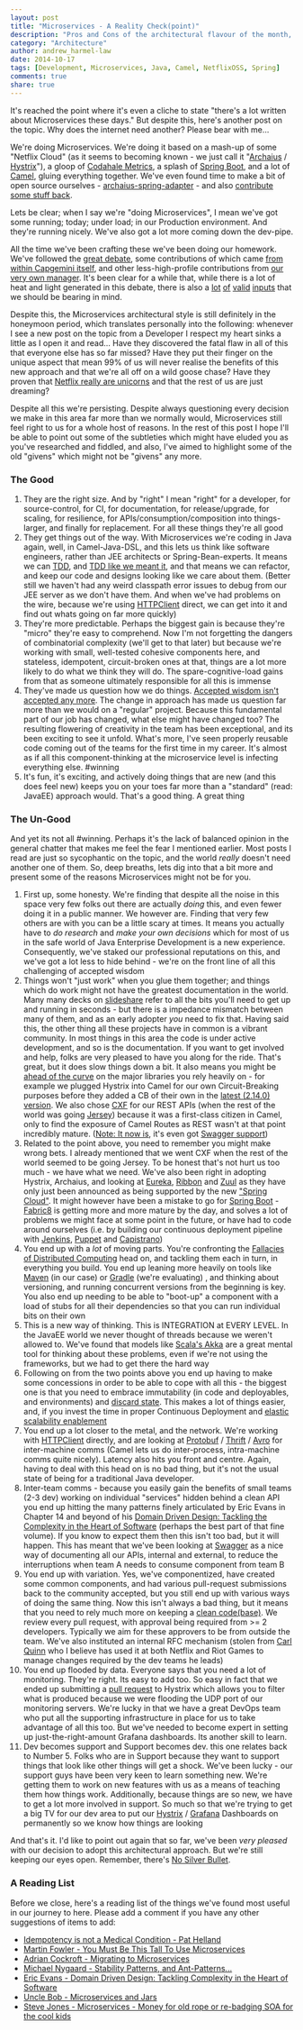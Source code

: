 ```yaml
---
layout: post
title: "Microservices - A Reality Check(point)"
description: "Pros and Cons of the architectural flavour of the month, from the trenches."
category: "Architecture"
author: andrew_harmel-law
date: 2014-10-17
tags: [Development, Microservices, Java, Camel, NetflixOSS, Spring]
comments: true
share: true
---
```


It's reached the point where it's even a cliche to state "there's a lot written about Microservices these days." But despite this, here's another post on the topic. Why does the internet need another? Please bear with me...

We're doing Microservices. We're doing it based on a mash-up of some "Netflix Cloud" (as it seems to becoming known - we just call it "[Archaius](https://github.com/Netflix/archaius) / [Hystrix](https://github.com/Netflix/Hystrix)"), a gloop of [Codahale Metrics](https://github.com/codahale/metrics), a splash of [Spring Boot](http://projects.spring.io/spring-boot/), and a lot of [Camel](https://camel.apache.org), gluing everything together.  We've even found time to make a bit of open source ourselves - [archaius-spring-adapter](https://github.com/Capgemini/archaius-spring-adapter) - and also [contribute some stuff back](https://github.com/Netflix/Hystrix/pull/281).

Lets be clear; when I say we're "doing Microservices", I mean we've got some running; today; under load; in our Production environment. And they're running nicely. We've also got a lot more coming down the dev-pipe. 

All the time we've been crafting these we've been doing our homework. We've followed the [great debate](http://highscalability.com/blog/2014/7/28/the-great-microservices-vs-monolithic-apps-twitter-melee.html), some contributions of which came [from within Capgemini itself](http://service-architecture.blogspot.co.uk/2014/03/microservices-is-soa-for-those-who-know.html), and other less-high-profile contributions from [our very own manager](http://minimalsoftware.com/microservices/microservices-not-microthinking/). It's been clear for a while that, while there is a lot of heat and light generated in this debate, there is also a [lot](http://martinfowler.com/bliki/MicroservicePrerequisites.html) [of](http://qconlondon.com/dl/qcon-london-2014/slides/AdrianCockcroft_MigratingToMicroservices.pdf) [valid](http://blog.cleancoder.com/uncle-bob/2014/09/19/MicroServicesAndJars.html) [inputs](http://www.slideshare.net/justindorfman/stability-patterns-presentation) that we should be bearing in mind. 

Despite this, the Microservices architectural style is still definitely in the honeymoon period, which translates personally into the following: whenever I see a new post on the topic from a Developer I respect my heart sinks a little as I open it and read... Have they discovered the fatal flaw in all of this that everyone else has so far missed?  Have they put their finger on the unique aspect that mean 99% of us will never realise the benefits of this new approach and that we're all off on a wild goose chase? Have they proven that [Netflix really are unicorns](http://qconlondon.com/dl/qcon-london-2014/slides/AdrianCockcroft_MigratingToMicroservices.pdf) and that the rest of us are just dreaming?

Despite all this we're persisting. Despite always questioning every decision we make in this area far more than we normally would, Microservices still feel right to us for a whole host of reasons.   In the rest of this post I hope I'll be able to point out some of the subtleties which might have eluded you as you've researched and fiddled, and also, I've aimed to highlight some of the old "givens" which might not be "givens" any more.

### The Good
1. They are the right size. And by "right" I mean "right" for a developer, for source-control, for CI, for documentation, for release/upgrade, for scaling, for resilience, for APIs/consumption/composition into things-larger, and finally for replacement. For all these things they're all good
2. They get things out of the way. With Microservices we're coding in Java again, well, in Camel-Java-DSL, and this lets us think like software engineers, rather than JEE architects or Spring-Bean-experts. It means we can [TDD](http://www.amazon.co.uk/Driven-Development-Addison-Wesley-Signature-Series/dp/0321146530), and [TDD like we meant it](http://coderetreat.org/facilitating/activities/tdd-as-if-you-meant-it), and that means we can refactor, and keep our code and designs looking like we care about them.  (Better still we haven't had any weird classpath error issues to debug from our JEE server as we don't have them. And when we've had problems on the wire, because we're using [HTTPClient](http://hc.apache.org/httpcomponents-client-ga/) direct, we can get into it and find out whats going on far more quickly)
3. They're more predictable. Perhaps the biggest gain is because they're "micro" they're easy to comprehend.  Now I'm not forgetting the dangers of combinatorial complexity (we'll get to that later) but because we're working with small, well-tested cohesive components here, and stateless, idempotent, circuit-broken ones at that, things are a lot more likely to do what we think they will do.  The spare-cognitive-load gains from that as someone ultimately responsible for all this is immense
4. They've made us question how we do things. [Accepted wisdom isn't accepted any more](https://parleys.com/play/53b15affe4b0543940d9e5de/chapter0/about).  The change in approach has made us question far more than we would on a "regular" project. Because this fundamental part of our job has changed, what else might have changed too?  The resulting flowering of creativity in the team has been exceptional, and its been exciting to see it unfold.  What's more, I've seen properly reusable code coming out of the teams for the first time in my career. It's almost as if all this component-thinking at the microservice level is infecting everything else. #winning
5. It's fun, it's exciting, and actively doing things that are new (and this does feel new) keeps you on your toes far more than a "standard" (read: JavaEE) approach would. That's a good thing. A great thing

### The Un-Good
And yet its not all #winning.  Perhaps it's the lack of balanced opinion in the general chatter that makes me feel the fear I mentioned earlier. Most posts I read are just so sycophantic on the topic, and the world *really* doesn't need another one of them. So, deep breaths, lets dig into that a bit more and present some of the reasons Microservices might not be for you.

1. First up, some honesty.  We're finding that despite all the noise in this space very few folks out there are actually _doing_ this, and even fewer doing it in a public manner.  We however are.  Finding that very few others are with you can be a little scary at times.  It means you actually have to *do  research* and *make your own decisions* which for most of us in the safe world of Java Enterprise Development is a new experience.  Consequently, we've staked our professional reputations on this, and we've got a lot less to hide behind - we're on the front line of all this challenging of accepted wisdom
2. Things won't "just work" when you glue them together; and things which do work might not have the greatest documentation in the world.  Many many decks on [slideshare](http://www.slideshare.net/) refer to all the bits you'll need to get up and running in seconds - but there is a impedance mismatch between many of them, and as an early adopter *you* need to fix that.  Having said this, the other thing all these projects have in common is a vibrant community. In most things in this area the code is under active development, and so is the documentation. If you want to get involved and help, folks are very pleased to have you along for the ride.  That's great, but it does slow things down a bit.  It also means you might be [ahead of the curve](https://issues.apache.org/jira/browse/CAMEL-5539) on the major libraries you rely heavily on - for example we plugged Hystrix into Camel for our own Circuit-Breaking purposes before they added a CB of their own in the [latest (2.14.0) version](http://camel.apache.org/camel-2140-release.html).  We also chose [CXF](http://cxf.apache.org/) for our REST APIs (when the rest of the world was going [Jersey](https://jersey.java.net/)) because it was a first-class citizen in Camel, only to find the exposure of Camel Routes as REST wasn't at that point incredibly mature.  ([Note: It now is](http://camel.apache.org/rest-dsl.html), it's even got [Swagger support](http://camel.apache.org/swagger.html))
3. Related to the point above, you need to remember you might make wrong bets. I already mentioned that we went CXF when the rest of the world seemed to be going Jersey. To be honest that's not hurt us too much - we have what we need. We've also been right in adopting Hystrix, Archaius, and looking at [Eureka](https://github.com/Netflix/eureka), [Ribbon](https://github.com/Netflix/ribbon) and [Zuul](https://github.com/Netflix/zuul) as they have only just been announced as being supported by the new ["Spring Cloud"](https://github.com/spring-cloud/spring-cloud-netflix).  It might however have been a mistake to go for [Spring Boot](http://projects.spring.io/spring-boot/) - [Fabric8](http://fabric8.io/) is getting more and more mature by the day, and solves a lot of problems we might face at some point in the future, or have had to code around ourselves (i.e. by building our continuous deployment pipeline with [Jenkins](http://jenkins-ci.org/), [Puppet](http://puppetlabs.com/) and [Capistrano](http://capistranorb.com/))
4. You end up with a _lot_ of moving parts. You're confronting the [Fallacies of Distributed Computing](https://en.wikipedia.org/wiki/Fallacies_of_distributed_computing) head on, and tackling them each in turn, in everything you build.  You end up leaning more heavily on tools like [Maven](http://maven.apache.org/) (in our case) or [Gradle](http://www.gradle.org/) (we're evaluating) , and thinking about versioning, and running concurrent versions from the beginning is key.  You also end up needing to be able to "boot-up" a component with a load of stubs for all their dependencies so that you can run individual bits on their own
5. This is a new way of thinking.  This is INTEGRATION at EVERY LEVEL.  In the JavaEE world we never thought of threads because we weren't allowed to. We've found that models like [Scala's Akka](http://akka.io/) are a great mental tool for thinking about these problems, even if we're not using the frameworks, but we had to get there the hard way
6. Following on from the two points above you end up having to make some concessions in order to be able to cope with all this - the biggest one is that you need to embrace immutability (in code and deployables, and environments) and [discard state](http://joesondow.blogspot.com/2012/11/state-is-bug.html).  This makes a lot of things easier, and, if you invest the time in proper Continuous Deployment and [elastic scalability enablement](https://en.wikipedia.org/wiki/Elasticity_(cloud_computing))
7. You end up a lot closer to the metal, and the network. We're working with [HTTPClient](http://hc.apache.org/httpcomponents-client-ga/) directly, and are looking at [Protobuf](https://code.google.com/p/protobuf/) / [Thrift](https://thrift.apache.org/) / [Avro](http://avro.apache.org/) for inter-machine comms (Camel lets us do inter-process, intra-machine comms quite nicely).  Latency also hits you front and centre. Again, having to deal with this head on is no bad thing, but it's not the usual state of being for a traditional Java developer.
8. Inter-team comms - because you easily gain the benefits of small teams (2-3 dev) working on individual "services" hidden behind a clean API you end up hitting the many patterns finely articulated by Eric Evans in Chapter 14 and beyond of his [Domain Driven Design: Tackling the Complexity in the Heart of Software](http://www.amazon.co.uk/Domain-driven-Design-Tackling-Complexity-Software/dp/0321125215) (perhaps the best part of that fine volume).  If you know to expect them then this isn't too bad, but it will happen. This has meant that we've been looking at [Swagger](https://helloreverb.com/developers/swagger) as a nice way of documenting all our APIs, internal and external, to reduce the interruptions when team A needs to consume component from team B
9. You end up with variation. Yes, we've componentized, have created some common components, and had various pull-request submissions back to the community accepted, but you still end up with various ways of doing the same thing.  Now this isn't always a bad thing, but it means that you need to rely much more on keeping a [clean code(base)](http://www.amazon.co.uk/Clean-Code-Handbook-Software-Craftsmanship/dp/0132350882).  We review every pull request, with approval being required from >= 2 developers. Typically we aim for these approvers to be from outside the team.  We've also instituted an internal RFC mechanism (stolen from [Carl Quinn](https://twitter.com/cquinn) who I believe has used it at both Netflix and Riot Games to manage changes required by the dev teams he leads)
10. You end up flooded by data.  Everyone says that you need a lot of monitoring. They're right. Its easy to add too. So easy in fact that we ended up submitting a [pull request](https://github.com/Netflix/Hystrix/pull/281) to Hystrix which allows you to filter what is produced because we were flooding the UDP port of our monitoring servers.  We're lucky in that we have a great DevOps team who put all the supporting infrastructure in place for us to take advantage of all this too.  But we've needed to become expert in setting up just-the-right-amount Grafana dashboards.  Its another skill to learn.
11. Dev becomes support and Support becomes dev. this one relates back to Number 5. Folks who are in Support because they want to support things that look like other things will get a shock.  We've been lucky - our support guys have been very keen to learn something new. We're getting them to work on new features with us as a means of teaching them how things work.  Additionally, because things are so new, we have to get a lot more involved in support. So much so that we're trying to get a big TV for our dev area to put our [Hystrix](https://github.com/Netflix/Hystrix/wiki/Dashboard) / [Grafana](http://grafana.org/) Dashboards on permanently so we know how things are looking

And that's it.  I'd like to point out again that so far, we've been _very pleased_ with our decision to adopt this architectural approach. But we're still keeping our eyes open. Remember, there's [No Silver Bullet](https://en.wikipedia.org/wiki/No_Silver_Bullet).

### A Reading List
Before we close, here's a reading list of the things we've found most useful in our journey to here. Please add a comment if you have any other suggestions of items to add:

* [Idempotency is not a Medical Condition - Pat Helland](http://queue.acm.org/detail.cfm?id=2187821)
* [Martin Fowler - You Must Be This Tall To Use Microservices](http://martinfowler.com/bliki/MicroservicePrerequisites.html)
* [Adrian Cockroft - Migrating to Microservices](http://qconlondon.com/dl/qcon-london-2014/slides/AdrianCockcroft_MigratingToMicroservices.pdf)
* [Michael Nygaard - Stability Patterns, and Ant-Patterns...](http://www.slideshare.net/justindorfman/stability-patterns-presentation)
* [Eric Evans - Domain Driven Design: Tackling Complexity in the Heart of Software](http://www.amazon.co.uk/Domain-driven-Design-Tackling-Complexity-Software/dp/0321125215)
* [Uncle Bob - Microservices and Jars](http://blog.cleancoder.com/uncle-bob/2014/09/19/MicroServicesAndJars.html)
* [Steve Jones - Microservices - Money for old rope or re-badging SOA for the cool kids](http://service-architecture.blogspot.co.uk/2014/03/microservices-money-for-old-rope-or-re.html)
